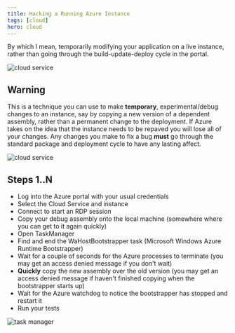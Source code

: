 ```yaml
---
title: Hacking a Running Azure Instance
tags: [cloud]
hero: cloud
---
```


By which I mean, temporarily modifying your application on a live instance, rather than
going through the build-update-deploy cycle in the portal.

![cloud service](/assets/img/posts/hacking-a-running-azure-instance/cloud-service.png "cloud service icon")

## Warning

This is a technique you can use to make **temporary**, experimental/debug changes to an instance,
say by copying a new version of a dependent assembly, rather than a permanent change to the
deployment. If Azure takes on the idea that the instance needs to be repaved you will lose all
of your changes. Any changes you make to fix a bug **must** go through the standard package
and deployment cycle to have any lasting affect.

![cloud service](/assets/img/posts/hacking-a-running-azure-instance/cloud-service-instances.png "portal instances header")

## Steps 1..N

- Log into the Azure portal with your usual credentials
- Select the Cloud Service and instance
- Connect to start an RDP session
- Copy your debug assembly onto the local machine (somewhere where you can get to it again quickly)
- Open TaskManager
- Find and end the WaHostBootstrapper task (Microsoft Windows Azure Runtime Bootstrapper)
- Wait for a couple of seconds for the Azure processes to terminate (you may get an access denied message if you don't wait)
- **Quickly** copy the new assembly over the old version (you may get an access denied message if haven't finished copying when the bootstrapper starts up)
- Wait for the Azure watchdog to notice the bootstrapper has stopped and restart it
- Run your tests

![task manager](/assets/img/posts/hacking-a-running-azure-instance/task-manager.png "task manager screenshot")
